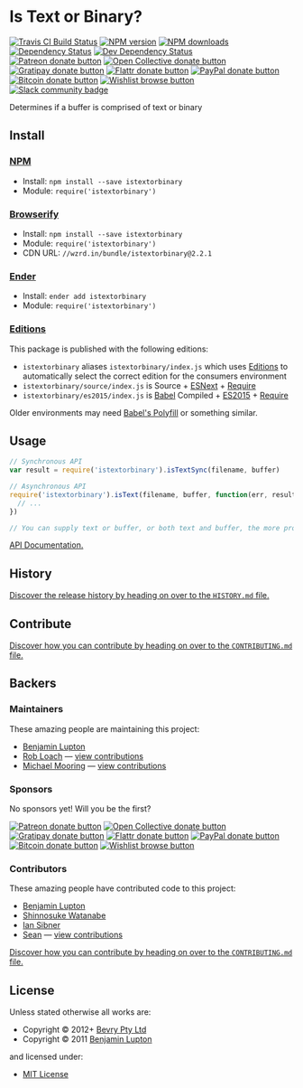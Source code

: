 <!-- TITLE/ -->

<h1>Is Text or Binary?</h1>

<!-- /TITLE -->


<!-- BADGES/ -->

<span class="badge-travisci"><a href="http://travis-ci.org/bevry/istextorbinary" title="Check this project's build status on TravisCI"><img src="https://img.shields.io/travis/bevry/istextorbinary/master.svg" alt="Travis CI Build Status" /></a></span>
<span class="badge-npmversion"><a href="https://npmjs.org/package/istextorbinary" title="View this project on NPM"><img src="https://img.shields.io/npm/v/istextorbinary.svg" alt="NPM version" /></a></span>
<span class="badge-npmdownloads"><a href="https://npmjs.org/package/istextorbinary" title="View this project on NPM"><img src="https://img.shields.io/npm/dm/istextorbinary.svg" alt="NPM downloads" /></a></span>
<span class="badge-daviddm"><a href="https://david-dm.org/bevry/istextorbinary" title="View the status of this project's dependencies on DavidDM"><img src="https://img.shields.io/david/bevry/istextorbinary.svg" alt="Dependency Status" /></a></span>
<span class="badge-daviddmdev"><a href="https://david-dm.org/bevry/istextorbinary#info=devDependencies" title="View the status of this project's development dependencies on DavidDM"><img src="https://img.shields.io/david/dev/bevry/istextorbinary.svg" alt="Dev Dependency Status" /></a></span>
<br class="badge-separator" />
<span class="badge-patreon"><a href="https://patreon.com/bevry" title="Donate to this project using Patreon"><img src="https://img.shields.io/badge/patreon-donate-yellow.svg" alt="Patreon donate button" /></a></span>
<span class="badge-opencollective"><a href="https://opencollective.com/bevry" title="Donate to this project using Open Collective"><img src="https://img.shields.io/badge/open%20collective-donate-yellow.svg" alt="Open Collective donate button" /></a></span>
<span class="badge-gratipay"><a href="https://www.gratipay.com/bevry" title="Donate weekly to this project using Gratipay"><img src="https://img.shields.io/badge/gratipay-donate-yellow.svg" alt="Gratipay donate button" /></a></span>
<span class="badge-flattr"><a href="https://flattr.com/profile/balupton" title="Donate to this project using Flattr"><img src="https://img.shields.io/badge/flattr-donate-yellow.svg" alt="Flattr donate button" /></a></span>
<span class="badge-paypal"><a href="https://bevry.me/paypal" title="Donate to this project using Paypal"><img src="https://img.shields.io/badge/paypal-donate-yellow.svg" alt="PayPal donate button" /></a></span>
<span class="badge-bitcoin"><a href="https://bevry.me/bitcoin" title="Donate once-off to this project using Bitcoin"><img src="https://img.shields.io/badge/bitcoin-donate-yellow.svg" alt="Bitcoin donate button" /></a></span>
<span class="badge-wishlist"><a href="https://bevry.me/wishlist" title="Buy an item on our wishlist for us"><img src="https://img.shields.io/badge/wishlist-donate-yellow.svg" alt="Wishlist browse button" /></a></span>
<br class="badge-separator" />
<span class="badge-slackin"><a href="https://slack.bevry.me" title="Join this project's slack community"><img src="https://slack.bevry.me/badge.svg" alt="Slack community badge" /></a></span>

<!-- /BADGES -->


<!-- DESCRIPTION/ -->

Determines if a buffer is comprised of text or binary

<!-- /DESCRIPTION -->


<!-- INSTALL/ -->

<h2>Install</h2>

<a href="https://npmjs.com" title="npm is a package manager for javascript"><h3>NPM</h3></a><ul>
<li>Install: <code>npm install --save istextorbinary</code></li>
<li>Module: <code>require('istextorbinary')</code></li></ul>

<a href="http://browserify.org" title="Browserify lets you require('modules') in the browser by bundling up all of your dependencies"><h3>Browserify</h3></a><ul>
<li>Install: <code>npm install --save istextorbinary</code></li>
<li>Module: <code>require('istextorbinary')</code></li>
<li>CDN URL: <code>//wzrd.in/bundle/istextorbinary@2.2.1</code></li></ul>

<a href="http://enderjs.com" title="Ender is a full featured package manager for your browser"><h3>Ender</h3></a><ul>
<li>Install: <code>ender add istextorbinary</code></li>
<li>Module: <code>require('istextorbinary')</code></li></ul>

<h3><a href="https://github.com/bevry/editions" title="Editions are the best way to produce and consume packages you care about.">Editions</a></h3>

<p>This package is published with the following editions:</p>

<ul><li><code>istextorbinary</code> aliases <code>istextorbinary/index.js</code> which uses <a href="https://github.com/bevry/editions" title="Editions are the best way to produce and consume packages you care about.">Editions</a> to automatically select the correct edition for the consumers environment</li>
<li><code>istextorbinary/source/index.js</code> is Source + <a href="https://babeljs.io/docs/learn-es2015/" title="ECMAScript Next">ESNext</a> + <a href="https://nodejs.org/dist/latest-v5.x/docs/api/modules.html" title="Node/CJS Modules">Require</a></li>
<li><code>istextorbinary/es2015/index.js</code> is <a href="https://babeljs.io" title="The compiler for writing next generation JavaScript">Babel</a> Compiled + <a href="http://babeljs.io/docs/plugins/preset-es2015/" title="ECMAScript 2015">ES2015</a> + <a href="https://nodejs.org/dist/latest-v5.x/docs/api/modules.html" title="Node/CJS Modules">Require</a></li></ul>

<p>Older environments may need <a href="https://babeljs.io/docs/usage/polyfill/" title="A polyfill that emulates missing ECMAScript environment features">Babel's Polyfill</a> or something similar.</p>

<!-- /INSTALL -->


## Usage

``` javascript
// Synchronous API
var result = require('istextorbinary').isTextSync(filename, buffer)

// Asynchronous API
require('istextorbinary').isText(filename, buffer, function(err, result){
  // ...
})

// You can supply text or buffer, or both text and buffer, the more provided, the more accurate the result
```

[API Documentation.](http://master.istextorbinary.bevry.surge.sh/docs/)


<!-- HISTORY/ -->

<h2>History</h2>

<a href="https://github.com/bevry/istextorbinary/blob/master/HISTORY.md#files">Discover the release history by heading on over to the <code>HISTORY.md</code> file.</a>

<!-- /HISTORY -->


<!-- CONTRIBUTE/ -->

<h2>Contribute</h2>

<a href="https://github.com/bevry/istextorbinary/blob/master/CONTRIBUTING.md#files">Discover how you can contribute by heading on over to the <code>CONTRIBUTING.md</code> file.</a>

<!-- /CONTRIBUTE -->


<!-- BACKERS/ -->

<h2>Backers</h2>

<h3>Maintainers</h3>

These amazing people are maintaining this project:

<ul><li><a href="http://balupton.com">Benjamin Lupton</a></li>
<li><a href="https://github.com/robloach">Rob Loach</a> — <a href="https://github.com/bevry/istextorbinary/commits?author=robloach" title="View the GitHub contributions of Rob Loach on repository bevry/istextorbinary">view contributions</a></li>
<li><a href="https://github.com/mikeumus">Michael Mooring</a> — <a href="https://github.com/bevry/istextorbinary/commits?author=mikeumus" title="View the GitHub contributions of Michael Mooring on repository bevry/istextorbinary">view contributions</a></li></ul>

<h3>Sponsors</h3>

No sponsors yet! Will you be the first?

<span class="badge-patreon"><a href="https://patreon.com/bevry" title="Donate to this project using Patreon"><img src="https://img.shields.io/badge/patreon-donate-yellow.svg" alt="Patreon donate button" /></a></span>
<span class="badge-opencollective"><a href="https://opencollective.com/bevry" title="Donate to this project using Open Collective"><img src="https://img.shields.io/badge/open%20collective-donate-yellow.svg" alt="Open Collective donate button" /></a></span>
<span class="badge-gratipay"><a href="https://www.gratipay.com/bevry" title="Donate weekly to this project using Gratipay"><img src="https://img.shields.io/badge/gratipay-donate-yellow.svg" alt="Gratipay donate button" /></a></span>
<span class="badge-flattr"><a href="https://flattr.com/profile/balupton" title="Donate to this project using Flattr"><img src="https://img.shields.io/badge/flattr-donate-yellow.svg" alt="Flattr donate button" /></a></span>
<span class="badge-paypal"><a href="https://bevry.me/paypal" title="Donate to this project using Paypal"><img src="https://img.shields.io/badge/paypal-donate-yellow.svg" alt="PayPal donate button" /></a></span>
<span class="badge-bitcoin"><a href="https://bevry.me/bitcoin" title="Donate once-off to this project using Bitcoin"><img src="https://img.shields.io/badge/bitcoin-donate-yellow.svg" alt="Bitcoin donate button" /></a></span>
<span class="badge-wishlist"><a href="https://bevry.me/wishlist" title="Buy an item on our wishlist for us"><img src="https://img.shields.io/badge/wishlist-donate-yellow.svg" alt="Wishlist browse button" /></a></span>

<h3>Contributors</h3>

These amazing people have contributed code to this project:

<ul><li><a href="http://balupton.com">Benjamin Lupton</a></li>
<li><a href="http://shinnn.github.io">Shinnosuke Watanabe</a></li>
<li><a href="http://www.sibnerian.com/">Ian Sibner</a></li>
<li><a href="https://github.com/AlbinoDrought">Sean</a> — <a href="https://github.com/bevry/istextorbinary/commits?author=AlbinoDrought" title="View the GitHub contributions of Sean on repository bevry/istextorbinary">view contributions</a></li></ul>

<a href="https://github.com/bevry/istextorbinary/blob/master/CONTRIBUTING.md#files">Discover how you can contribute by heading on over to the <code>CONTRIBUTING.md</code> file.</a>

<!-- /BACKERS -->


<!-- LICENSE/ -->

<h2>License</h2>

Unless stated otherwise all works are:

<ul><li>Copyright &copy; 2012+ <a href="http://bevry.me">Bevry Pty Ltd</a></li>
<li>Copyright &copy; 2011 <a href="http://balupton.com">Benjamin Lupton</a></li></ul>

and licensed under:

<ul><li><a href="http://spdx.org/licenses/MIT.html">MIT License</a></li></ul>

<!-- /LICENSE -->
